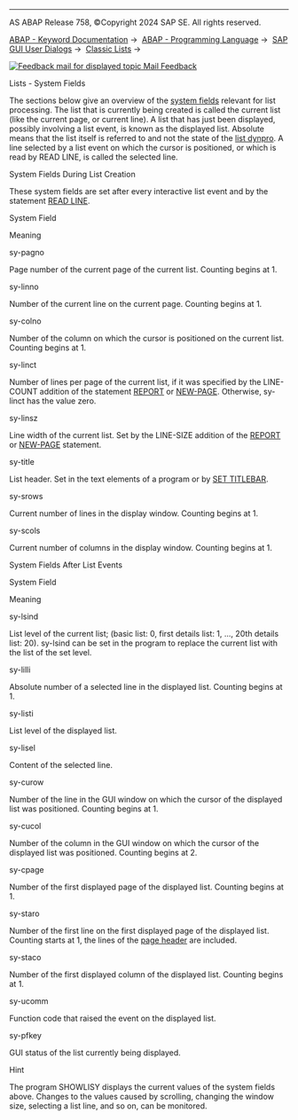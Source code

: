   

* * *

AS ABAP Release 758, ©Copyright 2024 SAP SE. All rights reserved.

[ABAP - Keyword Documentation](javascript:call_link\('abenabap.htm'\)) →  [ABAP - Programming Language](javascript:call_link\('abenabap_reference.htm'\)) →  [SAP GUI User Dialogs](javascript:call_link\('abenabap_screens.htm'\)) →  [Classic Lists](javascript:call_link\('abenabap_dynpro_list.htm'\)) → 

 [![](Mail.gif?object=Mail.gif "Feedback mail for displayed topic") Mail Feedback](mailto:f1_help@sap.com?subject=Feedback%20on%20ABAP%20Documentation&body=Document:%20Lists%20-%20System%20Fields%2C%20ABENLIST_SYSTEMFIELDS%2C%20758%0D%0A%0D%0AError:%0D%0A%0D%0A%0D%0A%0D%0ASuggestion%20for%20improvement:)

Lists - System Fields

The sections below give an overview of the [system fields](javascript:call_link\('abensystem_field_glosry.htm'\) "Glossary Entry") relevant for list processing. The list that is currently being created is called the current list (like the current page, or current line). A list that has just been displayed, possibly involving a list event, is known as the displayed list. Absolute means that the list itself is referred to and not the state of the [list dynpro](javascript:call_link\('abenlist_dynpro_glosry.htm'\) "Glossary Entry"). A line selected by a list event on which the cursor is positioned, or which is read by READ LINE, is called the selected line.

System Fields During List Creation   

These system fields are set after every interactive list event and by the statement [READ LINE](javascript:call_link\('abapread_line.htm'\)).

System Field

Meaning

sy-pagno

Page number of the current page of the current list. Counting begins at 1.

sy-linno

Number of the current line on the current page. Counting begins at 1.

sy-colno

Number of the column on which the cursor is positioned on the current list. Counting begins at 1.

sy-linct

Number of lines per page of the current list, if it was specified by the LINE-COUNT addition of the statement [REPORT](javascript:call_link\('abapreport.htm'\)) or [NEW-PAGE](javascript:call_link\('abapnew-page.htm'\)). Otherwise, sy-linct has the value zero.

sy-linsz

Line width of the current list. Set by the LINE-SIZE addition of the [REPORT](javascript:call_link\('abapreport.htm'\)) or [NEW-PAGE](javascript:call_link\('abapnew-page.htm'\)) statement.

sy-title

List header. Set in the text elements of a program or by [SET TITLEBAR](javascript:call_link\('abapset_titlebar_list.htm'\)).

sy-srows

Current number of lines in the display window. Counting begins at 1.

sy-scols

Current number of columns in the display window. Counting begins at 1.

System Fields After List Events   

System Field

Meaning

sy-lsind

List level of the current list; (basic list: 0, first details list: 1, ..., 20th details list: 20). sy-lsind can be set in the program to replace the current list with the list of the set level.

sy-lilli

Absolute number of a selected line in the displayed list. Counting begins at 1.

sy-listi

List level of the displayed list.

sy-lisel

Content of the selected line.

sy-curow

Number of the line in the GUI window on which the cursor of the displayed list was positioned. Counting begins at 1.

sy-cucol

Number of the column in the GUI window on which the cursor of the displayed list was positioned. Counting begins at 2.

sy-cpage

Number of the first displayed page of the displayed list. Counting begins at 1.

sy-staro

Number of the first line on the first displayed page of the displayed list. Counting starts at 1, the lines of the [page header](javascript:call_link\('abenpage_header_glosry.htm'\) "Glossary Entry") are included.

sy-staco

Number of the first displayed column of the displayed list. Counting begins at 1.

sy-ucomm

Function code that raised the event on the displayed list.

sy-pfkey

GUI status of the list currently being displayed.

Hint

The program SHOWLISY displays the current values of the system fields above. Changes to the values caused by scrolling, changing the window size, selecting a list line, and so on, can be monitored.